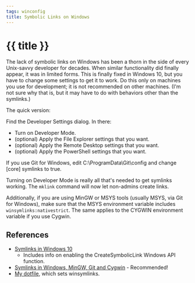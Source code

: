 ```yaml
---
tags: winconfig
title: Symbolic Links on Windows
---
```

# {{ title }}
The lack of symbolic links on Windows has been a thorn in the side of every Unix-savvy developer for decades. When similar functionality did finally appear, it was in limited forms. This is finally fixed in Windows 10, but you have to change some settings to get it to work. Do this only on machines you use for development; it is not recommended on other machines. (I'm not sure why that is, but it may have to do with behaviors other than the symlinks.)

The quick version:

Find the Developer Settings dialog. In there:
- Turn on Developer Mode.
- (optional) Apply the File Explorer settings that you want.
- (optional) Apply the Remote Desktop settings that you want.
- (optional) Apply the PowerShell settings that you want.

If you use Git for Windows, edit C:\ProgramData\Git\config and change [core] symlinks to true.

Turning on Developer Mode is really all that's needed to get symlinks working. The ``mklink`` command will now let non-admins create links.

Additionally, if you are using MinGW or MSYS tools (usually MSYS, via Git for Windows), make sure that the MSYS environment variable includes ``winsymlinks:nativestrict``. The same applies to the CYGWIN environment variable if you use Cygwin.

## References

- [Symlinks in Windows 10](https://blogs.windows.com/windowsdeveloper/2016/12/02/symlinks-windows-10/)
    - Includes info on enabling the CreateSymbolicLink Windows API function.
- [Symlinks in Windows, MinGW, Git and Cygwin](https://www.joshkel.com/2018/01/18/symlinks-in-windows/) - Recommended!
- [My dotfile](https://github.com/dwmuller/dotfiles/blob/main/shell/external.sh), which sets winsymlinks.
